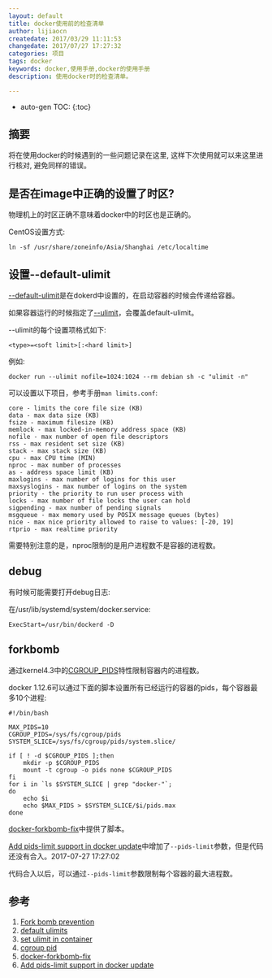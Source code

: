 ```yaml
---
layout: default
title: docker使用前的检查清单
author: lijiaocn
createdate: 2017/03/29 11:11:53
changedate: 2017/07/27 17:27:32
categories: 项目
tags: docker
keywords: docker,使用手册,docker的使用手册
description: 使用docker时的检查清单。

---
```


* auto-gen TOC:
{:toc}

## 摘要

将在使用docker的时候遇到的一些问题记录在这里, 这样下次使用就可以来这里进行核对, 避免同样的错误。

## 是否在image中正确的设置了时区?

物理机上的时区正确不意味着docker中的时区也是正确的。

CentOS设置方式:

	ln -sf /usr/share/zoneinfo/Asia/Shanghai /etc/localtime

## 设置--default-ulimit

[--default-ulimit][2]是在dokerd中设置的，在启动容器的时候会传递给容器。

如果容器运行的时候指定了[--ulimit][3]，会覆盖default-ulimit。

--ulimit的每个设置项格式如下:

	<type>=<soft limit>[:<hard limit>]

例如:

	docker run --ulimit nofile=1024:1024 --rm debian sh -c "ulimit -n"

可以设置以下项目，参考手册`man limits.conf`:

	core - limits the core file size (KB)
	data - max data size (KB)
	fsize - maximum filesize (KB)
	memlock - max locked-in-memory address space (KB)
	nofile - max number of open file descriptors
	rss - max resident set size (KB)
	stack - max stack size (KB)
	cpu - max CPU time (MIN)
	nproc - max number of processes
	as - address space limit (KB)
	maxlogins - max number of logins for this user
	maxsyslogins - max number of logins on the system
	priority - the priority to run user process with
	locks - max number of file locks the user can hold
	sigpending - max number of pending signals
	msgqueue - max memory used by POSIX message queues (bytes)
	nice - max nice priority allowed to raise to values: [-20, 19]
	rtprio - max realtime priority

需要特别注意的是，nproc限制的是用户进程数不是容器的进程数。

## debug

有时候可能需要打开debug日志:

在/usr/lib/systemd/system/docker.service:

	ExecStart=/usr/bin/dockerd -D

## forkbomb

通过kernel4.3中的[CGROUP_PIDS][4]特性限制容器内的进程数。

docker 1.12.6可以通过下面的脚本设置所有已经运行的容器的pids，每个容器最多10个进程:

	#!/bin/bash
	
	MAX_PIDS=10
	CGROUP_PIDS=/sys/fs/cgroup/pids
	SYSTEM_SLICE=/sys/fs/cgroup/pids/system.slice/
	
	if [ ! -d $CGROUP_PIDS ];then
		mkdir -p $CGROUP_PIDS
		mount -t cgroup -o pids none $CGROUP_PIDS
	fi
	for i in `ls $SYSTEM_SLICE | grep "docker-"`;
	do
		echo $i
		echo $MAX_PIDS > $SYSTEM_SLICE/$i/pids.max
	done

[docker-forkbomb-fix][5]中提供了脚本。

[Add pids-limit support in docker update][6]中增加了`--pids-limit`参数，但是代码还没有合入。2017-07-27 17:27:02

代码合入以后，可以通过`--pids-limit`参数限制每个容器的最大进程数。

## 参考

1. [Fork bomb prevention][1]
2. [default ulimits][2]
3. [set ulimit in container][3]
4. [cgroup pid][4]
5. [docker-forkbomb-fix][5]
6. [Add pids-limit support in docker update][6]

[1]: https://github.com/moby/moby/issues/6479  "Fork bomb prevention" 
[2]: https://docs.docker.com/engine/reference/commandline/dockerd/#default-ulimits "default-ulimits"
[3]: https://docs.docker.com/engine/reference/commandline/run/#set-ulimits-in-container-ulimit  "set ulimit in container"
[4]: https://www.kernel.org/doc/Documentation/cgroup-v1/pids.txt "cgroups pid"
[5]: https://github.com/lijiaocn/docker-forkbomb-fix.git  "docker-forkbomb-fix"
[6]:  https://github.com/moby/moby/pull/32519   "Add pids-limit support in docker update" 
